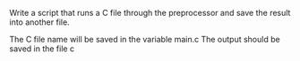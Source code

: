 Write a script that runs a C file through the preprocessor and save the result into another file.

The C file name will be saved in the variable main.c
The output should be saved in the file c
